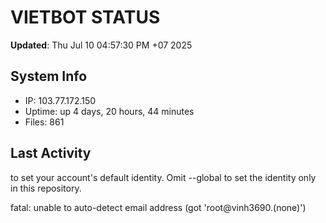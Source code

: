 # VIETBOT STATUS
**Updated**: Thu Jul 10 04:57:30 PM +07 2025

## System Info
- IP: 103.77.172.150
- Uptime: up 4 days, 20 hours, 44 minutes
- Files: 861

## Last Activity

to set your account's default identity.
Omit --global to set the identity only in this repository.

fatal: unable to auto-detect email address (got 'root@vinh3690.(none)')
